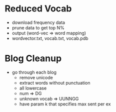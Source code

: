 # Reduced Vocab

- download frequency data
- prune data to get top N%
- output (word-vec => word mapping)
- wordvector.txt, vocab.txt, vocab.pdb

# Blog Cleanup

- go through each blog
    - remove unicode
    - extract words without punctuation
    - all lowercase
    - num => DG
    - unknown vocab => UUNNGG
    - have param k that specifies max sent per ex
